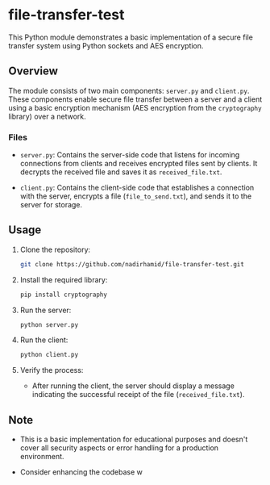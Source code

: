 # file-transfer-test

This Python module demonstrates a basic implementation of a secure file transfer system using Python sockets and AES encryption.

## Overview

The module consists of two main components: `server.py` and `client.py`. These components enable secure file transfer between a server and a client using a basic encryption mechanism (AES encryption from the `cryptography` library) over a network.

### Files

- `server.py`: Contains the server-side code that listens for incoming connections from clients and receives encrypted files sent by clients. It decrypts the received file and saves it as `received_file.txt`.

- `client.py`: Contains the client-side code that establishes a connection with the server, encrypts a file (`file_to_send.txt`), and sends it to the server for storage.

## Usage

1. Clone the repository:

    ```bash
    git clone https://github.com/nadirhamid/file-transfer-test.git
    ```

2. Install the required library:

    ```bash
    pip install cryptography
    ```

3. Run the server:

    ```bash
    python server.py
    ```

4. Run the client:

    ```bash
    python client.py
    ```

5. Verify the process:

    - After running the client, the server should display a message indicating the successful receipt of the file (`received_file.txt`).

## Note

- This is a basic implementation for educational purposes and doesn't cover all security aspects or error handling for a production environment.

- Consider enhancing the codebase w
